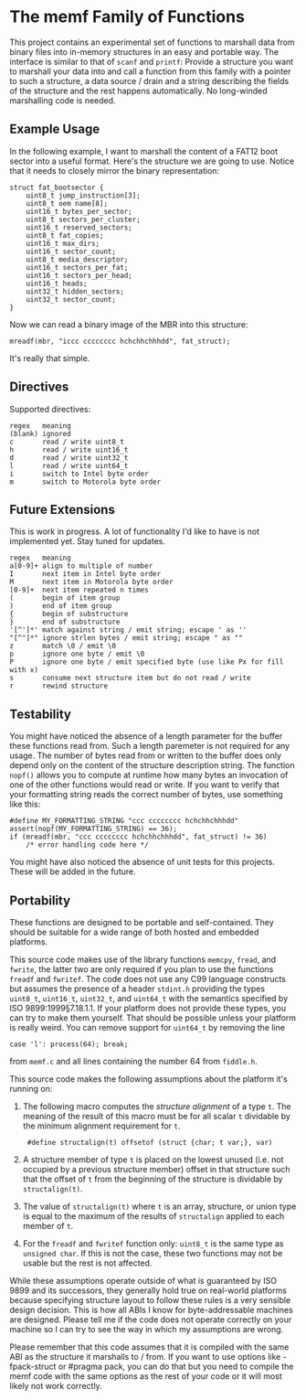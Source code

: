 The memf Family of Functions
============================

This project contains an experimental set of functions to marshall data
from binary files into in-memory structures in an easy and portable way.
The interface is similar to that of `scanf` and `printf`: Provide a
structure you want to marshall your data into and call a function from
this family with a pointer to such a structure, a data source / drain
and a string describing the fields of the structure and the rest happens
automatically. No long-winded marshalling code is needed.

Example Usage
-------------

In the following example, I want to marshall the content of a FAT12 boot
sector into a useful format. Here's the structure we are going to use.
Notice that it needs to closely mirror the binary representation:

    struct fat_bootsector {
        uint8_t jump_instruction[3];
        uint8_t oem name[8];
        uint16_t bytes_per_sector;
        uint8_t sectors_per_cluster;
        uint16_t reserved_sectors;
        uint8_t fat_copies;
        uint16_t max_dirs;
        uint16_t sector_count;
        uint8_t media_descriptor;
        uint16_t sectors_per_fat;
        uint16_t sectors_per_head;
        uint16_t heads;
        uint32_t hidden_sectors;
        uint32_t sector_count;
    }

Now we can read a binary image of the MBR into this structure:

    mreadf(mbr, "iccc cccccccc hchchhchhhdd", fat_struct);

It's really that simple.

Directives
----------

Supported directives:

    regex   meaning
    (blank) ignored
    c       read / write uint8_t
    h       read / write uint16_t
    d       read / write uint32_t
    l       read / write uint64_t
    i       switch to Intel byte order
    m       switch to Motorola byte order

Future Extensions
-----------------

This is work in progress. A lot of functionality I'd like to have is not
implemented yet. Stay tuned for updates.

    regex   meaning
    a[0-9]+ align to multiple of number
    I       next item in Intel byte order
    M       next item in Motorola byte order
    [0-9]+  next item repeated n times
    (       begin of item group
    )       end of item group
    {       begin of substructure
    }       end of substructure
    '[^']*' match against string / emit string; escape ' as ''
    "[^"]*" ignore strlen bytes / emit string; escape " as ""
    z       match \0 / emit \0
    p       ignore one byte / emit \0
    P       ignore one byte / emit specified byte (use like Px for fill with x)
    s       consume next structure item but do not read / write
    r       rewind structure

Testability
-----------

You might have noticed the absence of a length parameter for the buffer these
functions read from. Such a length paremeter is not required for any usage. The
number of bytes read from or written to the buffer does only depend only on the
content of the structure description string. The function `nopf()` allows you to
compute at runtime how many bytes an invocation of one of the other functions
would read or write. If you want to verify that your formatting string reads the
correct number of bytes, use something like this:

    #define MY_FORMATTING_STRING "ccc cccccccc hchchhchhhdd"
    assert(nopf(MY_FORMATTING_STRING) == 36);
    if (mreadf(mbr, "ccc cccccccc hchchhchhhdd", fat_struct) != 36)
        /* error handling code here */

You might have also noticed the absence of unit tests for this projects. These
will be added in the future.

Portability
-----------

These functions are designed to be portable and self-contained. They should be
suitable for a wide range of both hosted and embedded platforms.

This source code makes use of the library functions `memcpy`, `fread`,
and `fwrite`, the latter two are only required if you plan to use the
functions `freadf` and `fwritef`. The code does not use any C99 language
constructs but assumes the presence of a header `stdint.h` providing the
types `uint8_t`, `uint16_t`, `uint32_t`, and `uint64_t` with the
semantics specified by ISO 9899:1999§7.18.1.1. If your platform does not
provide these types, you can try to make them yourself. That should be
possible unless your platform is really weird. You can remove support
for `uint64_t` by removing the line

    case 'l': process(64); break;

from `memf.c` and all lines containing the number 64 from `fiddle.h`.

This source code makes the following assumptions about the platform it's
running on:

1. The following macro computes the *structure alignment* of a type `t`.
   The meaning of the result of this macro must be for all scalar `t`
   dividable by the minimum alignment requirement for `t`.

        #define structalign(t) offsetof (struct {char; t var;}, var)

2. A structure member of type `t` is placed on the lowest unused (i.e.
   not occupied by a previous structure member) offset in that structure
   such that the offset of `t` from the beginning of the structure is
   dividable by `structalign(t)`.

3. The value of `structalign(t)` where `t` is an array, structure, or
   union type is equal to the maximum of the results of `structalign`
   applied to each member of `t`.

4. For the `freadf` and `fwritef` function only: `uint8_t` is the same
   type as `unsigned char`. If this is not the case, these two functions
   may not be usable but the rest is not affected.

While these assumptions operate outside of what is guaranteed by
ISO 9899 and its successors, they generally hold true on real-world
platforms because specifying structure layout to follow these rules is
a very sensible design decision. This is how all ABIs I know for
byte-addressable machines are designed. Please tell me if the code does
not operate correctly on your machine so I can try to see the way in
which my assumptions are wrong.

Please remember that this code assumes that it is compiled with the same
ABI as the structure it marshalls to / from. If you want to use options
like -fpack-struct or #pragma pack, you can do that but you need to
compile the memf code with the same options as the rest of your code or
it will most likely not work correctly.
